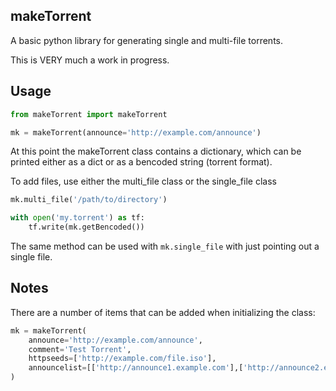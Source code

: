 makeTorrent
-----------


A basic python library for generating single and multi-file torrents.

This is VERY much a work in progress.

Usage
-----

```python
from makeTorrent import makeTorrent

mk = makeTorrent(announce='http://example.com/announce')
```

At this point the makeTorrent class contains a dictionary, which can be printed either as a dict or as a bencoded string (torrent format).

To add files, use either the multi_file class or the single_file class

```python
mk.multi_file('/path/to/directory')

with open('my.torrent') as tf:
    tf.write(mk.getBencoded())
```

The same method can be used with `mk.single_file` with just pointing out a single file.

Notes
-----

There are a number of items that can be added when initializing the class:

```python
mk = makeTorrent(
    announce='http://example.com/announce',
    comment='Test Torrent',
    httpseeds=['http://example.com/file.iso'],
    announcelist=[['http://announce1.example.com'],['http://announce2.example.com']]
)
```




